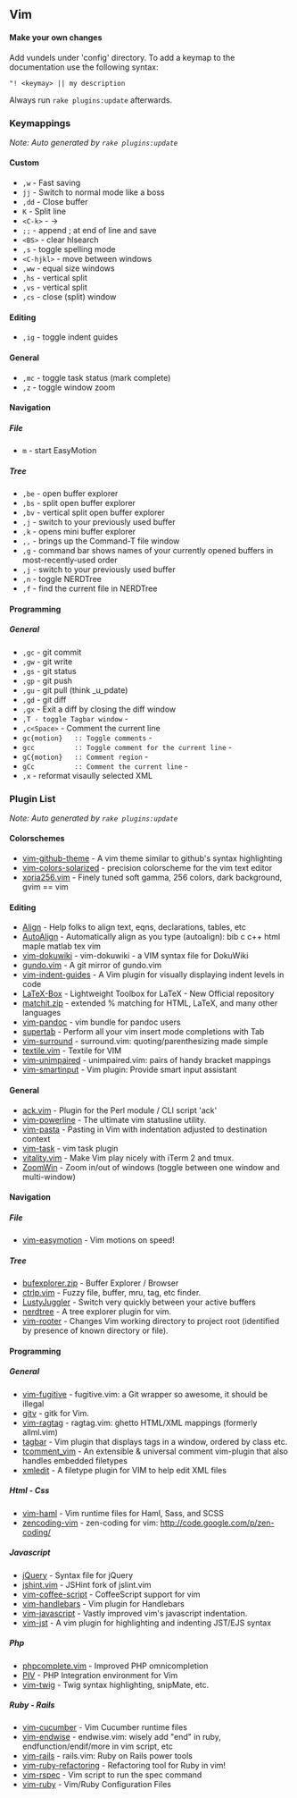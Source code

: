 
## Vim


#### Make your own changes

Add vundels under 'config' directory. To add a keymap to the documentation use the following syntax:

    "! <keymay> || my description

Always run `rake plugins:update` afterwards.


### Keymappings

_Note: Auto generated by `rake plugins:update`_



#### Custom

 * `,w` - Fast saving
 * `jj` - Switch to normal mode like a boss
 * `,dd` - Close buffer
 * `K` - Split line
 * `<C-k>` - ->
 * `;;` - append ; at end of line and save
 * `<BS>` - clear hlsearch
 * `,s` - toggle spelling mode
 * `<C-hjkl>` - move between windows
 * `,ww` - equal size windows
 * `,hs` - vertical split
 * `,vs` - vertical split
 * `,cs` - close (split) window

#### Editing

 * `,ig` - toggle indent guides

#### General

 * `,mc` - toggle task status (mark complete)
 * `,z` - toggle window zoom

#### Navigation


##### File

 * `m` - start EasyMotion

##### Tree

 * `,be` - open buffer explorer
 * `,bs` - split open buffer explorer
 * `,bv` - vertical split open buffer explorer
 * `,j` - switch to your previously used buffer
 * `,k` - opens mini buffer explorer
 * `,,` - brings up the Command-T file window
 * `,g` - command bar shows names of your currently opened buffers in most-recently-used order
 * `,j` - switch to your previously used buffer
 * `,n` - toggle NERDTree
 * `,f` - find the current file in NERDTree

#### Programming


##### General

 * `,gc` - git commit
 * `,gw` - git write
 * `,gs` - git status
 * `,gp` - git push
 * `,gu` - git pull (think _u_pdate)
 * `,gd` - git diff
 * `,gx` - Exit a diff by closing the diff window
 * `,T - toggle Tagbar window` - 
 * `,c<Space>` - Comment the current line
 * `gc{motion}   :: Toggle comments` - 
 * `gcc          :: Toggle comment for the current line` - 
 * `gC{motion}   :: Comment region` - 
 * `gCc          :: Comment the current line` - 
 * `,x` - reformat visaully selected XML

### Plugin List

_Note: Auto generated by `rake plugins:update`_



#### Colorschemes

 * [vim-github-theme](https://github.com/acarapetis/vim-github-theme) - A vim theme similar to github's syntax highlighting
 * [vim-colors-solarized](https://github.com/altercation/vim-colors-solarized) - precision colorscheme for the vim text editor
 * [xoria256.vim](https://github.com/vim-scripts/xoria256.vim) - Finely tuned soft gamma, 256 colors, dark background, gvim == vim

#### Editing

 * [Align](https://github.com/vim-scripts/Align) - Help folks to align text, eqns, declarations, tables, etc
 * [AutoAlign](https://github.com/vim-scripts/AutoAlign) - Automatically align as you type (autoalign): bib c c++ html maple matlab tex vim
 * [vim-dokuwiki](https://github.com/nblock/vim-dokuwiki) - vim-dokuwiki - a VIM syntax file for DokuWiki
 * [gundo.vim](https://github.com/sjl/gundo.vim) - A git mirror of gundo.vim
 * [vim-indent-guides](https://github.com/nathanaelkane/vim-indent-guides) - A Vim plugin for visually displaying indent levels in code
 * [LaTeX-Box](https://github.com/LaTeX-Box-Team/LaTeX-Box) - Lightweight Toolbox for LaTeX - New Official repository
 * [matchit.zip](https://github.com/vim-scripts/matchit.zip) - extended % matching for HTML, LaTeX, and many other languages
 * [vim-pandoc](https://github.com/vim-pandoc/vim-pandoc) - vim bundle for pandoc users
 * [supertab](https://github.com/ervandew/supertab) - Perform all your vim insert mode completions with Tab
 * [vim-surround](https://github.com/tpope/vim-surround) - surround.vim: quoting/parenthesizing made simple
 * [textile.vim](https://github.com/timcharper/textile.vim) - Textile for VIM
 * [vim-unimpaired](https://github.com/tpope/vim-unimpaired) - unimpaired.vim: pairs of handy bracket mappings
 * [vim-smartinput](https://github.com/kana/vim-smartinput) - Vim plugin: Provide smart input assistant

#### General

 * [ack.vim](https://github.com/vim-scripts/ack.vim) - Plugin for the Perl module / CLI script 'ack'
 * [vim-powerline](https://github.com/Lokaltog/vim-powerline) - The ultimate vim statusline utility.
 * [vim-pasta](https://github.com/sickill/vim-pasta) - Pasting in Vim with indentation adjusted to destination context
 * [vim-task](https://github.com/samsonw/vim-task) - vim task plugin
 * [vitality.vim](https://github.com/sjl/vitality.vim) - Make Vim play nicely with iTerm 2 and tmux.
 * [ZoomWin](https://github.com/vim-scripts/ZoomWin) - Zoom in/out  of windows (toggle between one window and multi-window)

#### Navigation


##### File

 * [vim-easymotion](https://github.com/Lokaltog/vim-easymotion) - Vim motions on speed!

##### Tree

 * [bufexplorer.zip](https://github.com/vim-scripts/bufexplorer.zip) - Buffer Explorer / Browser
 * [ctrlp.vim](https://github.com/kien/ctrlp.vim) - Fuzzy file, buffer, mru, tag, etc finder.
 * [LustyJuggler](https://github.com/vim-scripts/LustyJuggler) - Switch very quickly between your active buffers
 * [nerdtree](https://github.com/scrooloose/nerdtree) - A tree explorer plugin for vim.
 * [vim-rooter](https://github.com/airblade/vim-rooter) - Changes Vim working directory to project root (identified by presence of known directory or file).

#### Programming


##### General

 * [vim-fugitive](https://github.com/tpope/vim-fugitive) - fugitive.vim: a Git wrapper so awesome, it should be illegal
 * [gitv](https://github.com/gregsexton/gitv) - gitk for Vim.
 * [vim-ragtag](https://github.com/tpope/vim-ragtag) - ragtag.vim: ghetto HTML/XML mappings (formerly allml.vim)
 * [tagbar](https://github.com/majutsushi/tagbar) - Vim plugin that displays tags in a window, ordered by class etc.
 * [tcomment_vim](https://github.com/tomtom/tcomment_vim) - An extensible & universal comment vim-plugin that also handles embedded filetypes
 * [xmledit](https://github.com/sukima/xmledit) - A filetype plugin for VIM to help edit XML files

##### Html - Css

 * [vim-haml](https://github.com/tpope/vim-haml) - Vim runtime files for Haml, Sass, and SCSS
 * [zencoding-vim](https://github.com/mattn/zencoding-vim) - zen-coding for vim: http://code.google.com/p/zen-coding/

##### Javascript

 * [jQuery](https://github.com/vim-scripts/jQuery) - Syntax file for jQuery
 * [jshint.vim](https://github.com/wookiehangover/jshint.vim) - JSHint fork of jslint.vim
 * [vim-coffee-script](https://github.com/kchmck/vim-coffee-script) - CoffeeScript support for vim
 * [vim-handlebars](https://github.com/nono/vim-handlebars) - Vim plugin for Handlebars
 * [vim-javascript](https://github.com/pangloss/vim-javascript) - Vastly improved vim's javascript indentation.
 * [vim-jst](https://github.com/briancollins/vim-jst) - A vim plugin for highlighting and indenting JST/EJS syntax

##### Php

 * [phpcomplete.vim](https://github.com/shawncplus/phpcomplete.vim) - Improved PHP omnicompletion
 * [PIV](https://github.com/spf13/PIV) - PHP Integration environment for Vim
 * [vim-twig](https://github.com/beyondwords/vim-twig) - Twig syntax highlighting, snipMate, etc.

##### Ruby - Rails

 * [vim-cucumber](https://github.com/tpope/vim-cucumber) - Vim Cucumber runtime files
 * [vim-endwise](https://github.com/tpope/vim-endwise) - endwise.vim: wisely add "end" in ruby, endfunction/endif/more in vim script, etc
 * [vim-rails](https://github.com/tpope/vim-rails) - rails.vim: Ruby on Rails power tools
 * [vim-ruby-refactoring](https://github.com/ecomba/vim-ruby-refactoring) - Refactoring tool for Ruby in vim!
 * [vim-rspec](https://github.com/taq/vim-rspec) - Vim script to run the spec command
 * [vim-ruby](https://github.com/vim-ruby/vim-ruby) - Vim/Ruby Configuration Files
